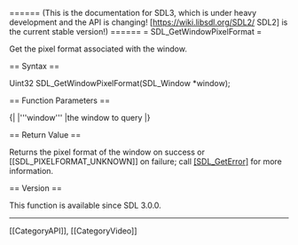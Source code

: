 ====== (This is the documentation for SDL3, which is under heavy development and the API is changing! [https://wiki.libsdl.org/SDL2/ SDL2] is the current stable version!) ======
= SDL_GetWindowPixelFormat =

Get the pixel format associated with the window.

== Syntax ==

<syntaxhighlight lang='c'>
Uint32 SDL_GetWindowPixelFormat(SDL_Window *window);
</syntaxhighlight>

== Function Parameters ==

{|
|'''window'''
|the window to query
|}

== Return Value ==

Returns the pixel format of the window on success or
[[SDL_PIXELFORMAT_UNKNOWN]] on failure; call [[SDL_GetError]]() for more
information.

== Version ==

This function is available since SDL 3.0.0.

----
[[CategoryAPI]], [[CategoryVideo]]


